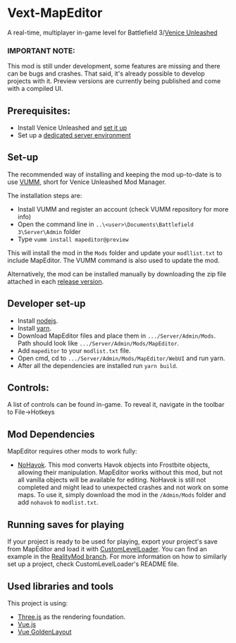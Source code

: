 # Vext-MapEditor
A real-time, multiplayer in-game level for Battlefield 3/[Venice Unleashed](https://veniceunleashed.net/)

### IMPORTANT NOTE:
This mod is still under development, some features are missing and there can be bugs and crashes. That said, it's already possible to develop projects with it. Preview versions are currently being published and come with a compiled UI.

## Prerequisites:
- Install Venice Unleashed and [set it up](https://docs.veniceunleashed.net/hosting/prereq/)
- Set up a [dedicated server environment](https://docs.veniceunleashed.net/hosting/setup-win/)

## Set-up
The recommended way of installing and keeping the mod up-to-date is to use [VUMM](https://github.com/BF3RM/vumm-cli), short for Venice Unleashed Mod Manager. 

The installation steps are:
- Install VUMM and register an account (check VUMM repository for more info)
- Open the command line in ``..\<user>\Documents\Battlefield 3\Server\Admin`` folder
- Type `vumm install mapeditor@preview`

This will install the mod in the `Mods` folder and update your `modllist.txt` to include MapEditor. The VUMM command is also used to update the mod.

Alternatively, the mod can be installed manually by downloading the zip file attached in each [release version](https://github.com/BF3RM/MapEditor/releases).

## Developer set-up
- Install [nodejs](https://nodejs.org/en/).
- Install [yarn](https://yarnpkg.com/).
- Download MapEditor files and place them in  ``.../Server/Admin/Mods``. Path should look like ``.../Server/Admin/Mods/MapEditor``.
- Add ``mapeditor`` to your ``modlist.txt`` file.
- Open cmd, cd to ``.../Server/Admin/Mods/MapEditor/WebUI`` and run yarn.
- After all the dependencies are installed run ``yarn build``.

## Controls:

A list of controls can be found in-game. To reveal it, navigate in the toolbar to File->Hotkeys

## Mod Dependencies
MapEditor requires other mods to work fully:
- [NoHavok](https://github.com/BF3RM/NoHavok/issues). This mod converts Havok objects into Frostbite objects, allowing their manipulation. MapEditor works without this mod, but not all vanilla objects will be available for editing. NoHavok is still not completed and might lead to unexpected crashes and not work on some maps. To use it, simply download the mod in the `/Admin/Mods` folder and add `nohavok` to `modlist.txt`.

## Running saves for playing
If your project is ready to be used for playing, export your project's save from MapEditor and load it with
 [CustomLevelLoader](https://github.com/BF3RM/CustomLevelLoader). You can find an example in the [RealityMod branch](https://github.com/BF3RM/CustomLevelLoader/tree/realitymod-dev). For more information on how to similarly set up a project, check CustomLevelLoader's README file.

## Used libraries and tools
This project is using:
- [Three.js](https://threejs.org/) as the rendering foundation.
- [Vue.js](https://vuejs.org/)
- [Vue GoldenLayout](https://github.com/emedware/vue-golden-layout)
